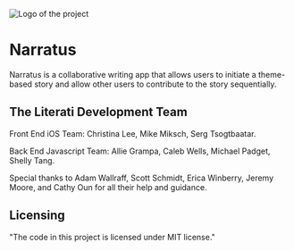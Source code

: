 ![Logo of the project](http://imgur.com/a/r2xsd)

# Narratus

Narratus is a collaborative writing app that allows users to initiate a theme-based story and allow other users to contribute to the story sequentially.


## The Literati Development Team

Front End iOS Team: Christina Lee, Mike Miksch, Serg Tsogtbaatar.

Back End Javascript Team: Allie Grampa, Caleb Wells, Michael Padget, Shelly Tang.

Special thanks to Adam Wallraff, Scott Schmidt, Erica Winberry, Jeremy Moore, and Cathy Oun for all their help and guidance.


## Licensing

"The code in this project is licensed under MIT license."
